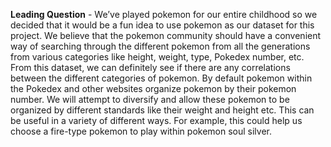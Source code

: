 **Leading Question** - We’ve played pokemon for our entire childhood so we decided that it would be a fun idea to use pokemon as our dataset for this project. We believe that the pokemon community should have a convenient way of searching through the different pokemon from all the generations from various categories like height, weight, type, Pokedex number, etc. From this dataset, we can definitely see if there are any correlations between the different categories of pokemon. By default pokemon within the Pokedex and other websites organize pokemon by their pokemon number. We will attempt to diversify and allow these pokemon to be organized by different standards like their weight and height etc. This can be useful in a variety of different ways. For example, this could help us choose a fire-type pokemon to play within pokemon soul silver.
